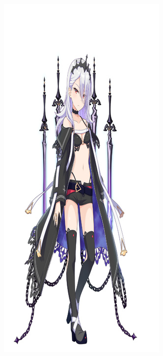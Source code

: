<p align="center">
	<img width="1364" height="1130" src="a1.png">

<p align="center">
        <size=10 たのしいぞ>
